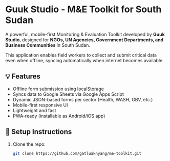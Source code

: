 # Guuk Studio - M&E Toolkit for South Sudan

A powerful, mobile-first Monitoring & Evaluation Toolkit developed by **Guuk Studio**, designed for **NGOs, UN Agencies, Government Departments, and Business Communities** in South Sudan.

This application enables field workers to collect and submit critical data even when offline, syncing automatically when internet becomes available.

## 💡 Features

- Offline form submission using localStorage  
- Syncs data to Google Sheets via Google Apps Script  
- Dynamic JSON-based forms per sector (Health, WASH, GBV, etc.)  
- Mobile-first responsive UI  
- Lightweight and fast  
- PWA-ready (installable as Android/iOS app)

## 🔧 Setup Instructions

1. Clone the repo:
   ```bash
   git clone https://github.com/gatluaknyang/me-toolkit.git 